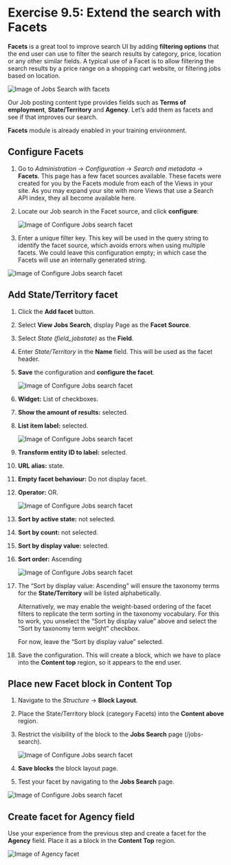 # Exercise 9.5: Extend the search with Facets

**Facets** is a great tool to improve search UI by adding **filtering options** that the end user can use to filter the search results by category, price, location or any other similar fields. A typical use of a Facet is to allow filtering the search results by a price range on a shopping cart website, or filtering jobs based on location.

![Image of Jobs Search with facets](../.gitbook/assets/Ex-9-5-Facets-1-A.png)

Our Job posting content type provides fields such as **Terms of employment**, **State/Territory** and **Agency**. Let’s add them as facets and see if that improves our search.

**Facets** module is already enabled in your training environment.

## Configure Facets

1. Go to _Administration_ → _Configuration_ → _Search and metadata_ → **Facets**. This page has a few facet sources available. These facets were created for you by the Facets module from each of the Views in your site. As you may expand your site with more Views that use a Search API index, they all become available here.
2.  Locate our Job search in the Facet source, and click **configure**:

    <img src="../.gitbook/assets/Ex-9-5-Facets-3.png" alt="Image of Configure Jobs search facet" data-size="original">
3. Enter a unique filter key. This key will be used in the query string to identify the facet source, which avoids errors when using multiple facets. We could leave this configuration empty; in which case the Facets will use an internally generated string.

![Image of Configure Jobs search facet](../.gitbook/assets/Ex-9-5-Facets-4.png)

## Add State/Territory facet

1. Click the **Add facet** button.
2. Select **View Jobs Search**, display Page as the **Facet Source**.
3. Select _State (field\_jobstate)_ as the **Field**.
4. Enter _State/Territory_ in the **Name** field. This will be used as the facet header.
5.  **Save** the configuration and **configure the facet**.

    <img src="../.gitbook/assets/Ex-9-5-Facets-5.png" alt="Image of Configure Jobs search facet" data-size="original">
6. **Widget:** List of checkboxes.
7. **Show the amount of results:** selected.
8.  **List item label:** selected.

    <img src="../.gitbook/assets/Ex-9-5-Facets-6.png" alt="Image of Configure Jobs search facet" data-size="original">
9. **Transform entity ID to label:** selected.
10. **URL alias:** state.
11. **Empty facet behaviour:** Do not display facet.
12. **Operator:** OR.

    <img src="../.gitbook/assets/Ex-9-5-Facets-7.png" alt="Image of Configure Jobs search facet" data-size="original">
13. **Sort by active state:** not selected.
14. **Sort by count:** not selected.
15. **Sort by display value:** selected.
16. **Sort order:** Ascending

    <img src="../.gitbook/assets/Ex-9-5-Facets-8.png" alt="Image of Configure Jobs search facet" data-size="original">
17. The “Sort by display value: Ascending” will ensure the taxonomy terms for the **State/Territory** will be listed alphabetically.

    Alternatively, we may enable the weight-based ordering of the facet filters to replicate the term sorting in the taxonomy vocabulary. For this to work, you unselect the “Sort by display value” above and select the “Sort by taxonomy term weight” checkbox.

    For now, leave the “Sort by display value” selected.
18. Save the configuration. This will create a block, which we have to place into the **Content top** region, so it appears to the end user.

## Place new Facet block in Content Top

1. Navigate to the _Structure_ → **Block Layout**.
2. Place the State/Territory block (category Facets) into the **Content above** region.
3.  Restrict the visibility of the block to the **Jobs Search** page (/jobs-search).

    <img src="../.gitbook/assets/Ex-9-5-Facets-9.png" alt="Image of Configure Jobs search facet" data-size="original">
4. **Save blocks** the block layout page.
5. Test your facet by navigating to the **Jobs Search** page.

![Image of Configure Jobs search facet](../.gitbook/assets/Ex-9-5-Facets-10.png)

## Create facet for Agency field

Use your experience from the previous step and create a facet for the **Agency** field. Place it as a block in the **Content Top** region.

![Image of Agency facet](../.gitbook/assets/Ex-9-5-Facets-11.png)
